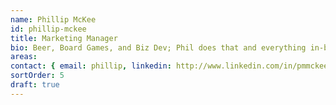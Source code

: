 ```yaml
---
name: Phillip McKee
id: phillip-mckee
title: Marketing Manager
bio: Beer, Board Games, and Biz Dev; Phil does that and everything in-between.
areas:
contact: { email: phillip, linkedin: http://www.linkedin.com/in/pmmckee }
sortOrder: 5
draft: true
---
```

